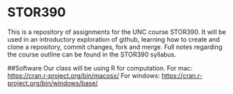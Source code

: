 # STOR390
This is a repository of assignments for the UNC course STOR390. It will be used in an introductory exploration of github, learning how to create and clone a repository, commit changes, fork and merge. Full notes regarding the course outline can be found in the STOR390 syllabus.

##Software
Our class will be using R for computation.
For mac: https://cran.r-project.org/bin/macosx/
For windows: https://cran.r-project.org/bin/windows/base/

